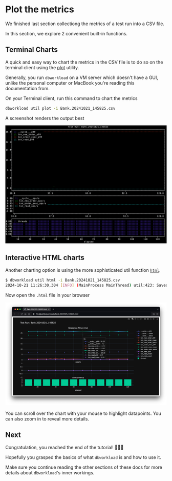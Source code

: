 # Plot the metrics

We finished last section collectiong the metrics of a test run into a CSV file.

In this section, we explore 2 convenient built-in functions.

## Terminal Charts

A quick and easy way to chart the metrics in the CSV file is to do so on
the terminal client using the [plot](../util/plot.md) utility.

Generally, you run `dbworkload` on a VM server which doesn't have a GUI, unlike the personal computer or MacBook
you're reading this documentation from.

On your Terminal client, run this command to chart the metrics

```bash
dbworkload util plot -i Bank.20241021_145825.csv
```

A screenshot renders the output best

![plot](media/plot.png)

## Interactive HTML charts

Another charting option is using the more sophisticated util function [`html`](../util/html.md).

```bash
$ dbworkload util html -i Bank.20241021_145825.csv 
2024-10-21 11:26:30,304 [INFO] (MainProcess MainThread) util:423: Saved merged CSV file to '/path/to/workloads/Bank.20241021_145825.html'
```

Now open the `.html` file in your browser

![html](media/html.png)

You can scroll over the chart with your mouse to highlight datapoints.
You can also zoom in to reveal more details.

## Next

Congratulation, you reached the end of the tutorial! 🚀🚀🚀

Hopefully you grasped the basics of what `dbworkload` is and how to use it.

Make sure you continue reading the other sections of these docs for more details about
`dbworkload`'s inner workings.
